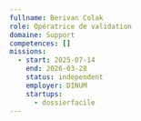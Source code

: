 ```yaml
---
fullname: Berivan Colak
role: Opératrice de validation
domaine: Support
competences: []
missions:
  - start: 2025-07-14
    end: 2026-03-28
    status: independent
    employer: DINUM
    startups:
      - dossierfacile
---
```

